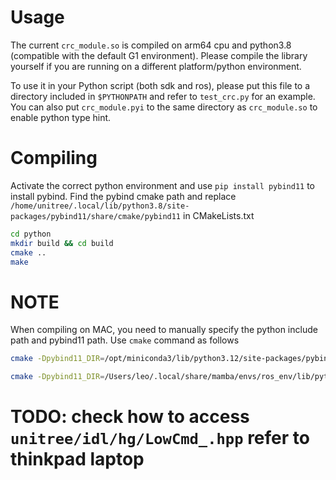 # Usage

The current `crc_module.so` is compiled on arm64 cpu and python3.8 (compatible with the default G1 environment). Please compile the library yourself if you are running on a different platform/python environment.

To use it in your Python script (both sdk and ros), please put this file to a directory included in `$PYTHONPATH` and refer to `test_crc.py` for an example. You can also put `crc_module.pyi` to the same directory as `crc_module.so` to enable python type hint.

# Compiling

Activate the correct python environment and use `pip install pybind11` to install pybind.
Find the pybind cmake path and replace `/home/unitree/.local/lib/python3.8/site-packages/pybind11/share/cmake/pybind11` in CMakeLists.txt

```bash
cd python
mkdir build && cd build
cmake ..
make
```

# NOTE
When compiling on MAC, you need to manually specify the python include path and pybind11 path.
Use `cmake` command as follows
```bash
cmake -Dpybind11_DIR=/opt/miniconda3/lib/python3.12/site-packages/pybind11/share/cmake/pybind11 -DPYTHON_INCLUDE_DIRS=/opt/miniconda3/include/python3.12 ..
```
```bash
cmake -Dpybind11_DIR=/Users/leo/.local/share/mamba/envs/ros_env/lib/python3.11/site-packages/pybind11/share/cmake/pybind11 -DPYTHON_INCLUDE_DIRS=/Users/leo/.local/share/mamba/envs/ros_env/include/python3.11 ..
```

# TODO: check how to access `unitree/idl/hg/LowCmd_.hpp` refer to thinkpad laptop